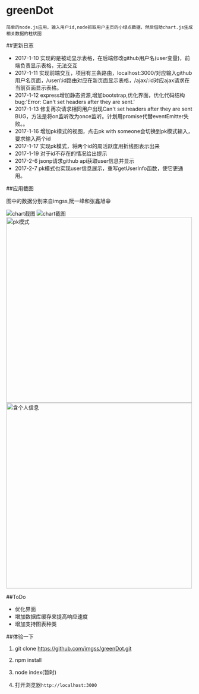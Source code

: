 greenDot
=============
    简单的node.js应用，输入用户id,node抓取用户主页的小绿点数据，然后借助chart.js生成相关数据的柱状图

##更新日志
* 2017-1-10 实现的是被动显示表格，在后端修改github用户名(user变量)，前端负责显示表格，无法交互
* 2017-1-11 实现前端交互，项目有三条路由，localhost:3000/对应输入github用户名页面，/user/:id路由对应在新页面显示表格，/ajax/:id对应ajax请求在当前页面显示表格。
* 2017-1-12 express增加静态资源,增加bootstrap,优化界面，优化代码结构 bug:'Error: Can't set headers after they are sent.'
* 2017-1-13 修复再次请求相同用户出现Can't set headers after they are sent BUG，方法是将on监听改为once监听。计划用promise代替eventEmitter失败。。
* 2017-1-16 增加pk模式的视图，点击pk with someone会切换到pk模式输入，要求输入两个id
* 2017-1-17 实现pk模式，将两个id的周活跃度用折线图表示出来
* 2017-1-19 对于id不存在的情况给出提示
* 2017-2-6  jsonp请求github api获取user信息并显示
* 2017-2-7  pk模式也实现user信息展示，重写getUserInfo函数，使它更通用。

##应用截图

图中的数据分别来自imgss,阮一峰和张鑫旭:grin:


![](https://github.com/imgss/greenDot/raw/master/image/chart.PNG "chart截图")
![](https://github.com/imgss/greenDot/raw/master/image/pc.PNG "chart截图")
<img src="https://github.com/imgss/greenDot/raw/master/image/pk.PNG" alt="pk模式" width='500px'>
<img src="https://github.com/imgss/greenDot/raw/master/image/users.PNG" alt="含个人信息" width='500px'>

##ToDo

* 优化界面
* 增加数据库缓存来提高响应速度
* 增加支持图表种类  

##体验一下

1. git clone https://github.com/imgss/greenDot.git

2. npm install

3. node index(暂时)

4. 打开浏览器`http://localhost:3000`